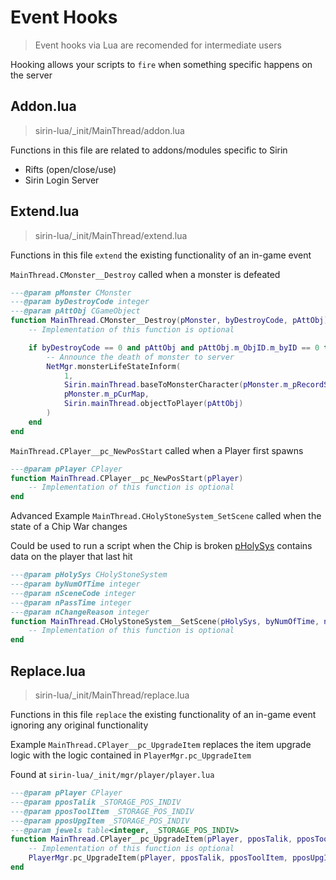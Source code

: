 # Event Hooks

> Event hooks via Lua are recomended for intermediate users

Hooking allows your scripts to `fire` when something specific happens on the server

## Addon.lua

> sirin-lua/_init/MainThread/addon.lua

Functions in this file are related to addons/modules specific to Sirin

* Rifts (open/close/use)
* Sirin Login Server

## Extend.lua

> sirin-lua/_init/MainThread/extend.lua

Functions in this file `extend` the existing functionality of an in-game event

`MainThread.CMonster__Destroy` called when a monster is defeated

```lua
---@param pMonster CMonster
---@param byDestroyCode integer
---@param pAttObj CGameObject
function MainThread.CMonster__Destroy(pMonster, byDestroyCode, pAttObj)
	-- Implementation of this function is optional

	if byDestroyCode == 0 and pAttObj and pAttObj.m_ObjID.m_byID == 0 then
		-- Announce the death of monster to server
        NetMgr.monsterLifeStateInform(
			1,
			Sirin.mainThread.baseToMonsterCharacter(pMonster.m_pRecordSet), 
            pMonster.m_pCurMap, 
            Sirin.mainThread.objectToPlayer(pAttObj)
        )
	end
end
```

`MainThread.CPlayer__pc_NewPosStart` called when a Player first spawns

```lua
---@param pPlayer CPlayer
function MainThread.CPlayer__pc_NewPosStart(pPlayer)
	-- Implementation of this function is optional
end
```

Advanced Example `MainThread.CHolyStoneSystem_SetScene` called when the state of a Chip War changes 

Could be used to run a script when the Chip is broken [pHolySys](lua/classes/CHolyStoneSystem#cholystonesystem) contains data on the player that last hit

```lua
---@param pHolySys CHolyStoneSystem
---@param byNumOfTime integer
---@param nSceneCode integer
---@param nPassTime integer
---@param nChangeReason integer
function MainThread.CHolyStoneSystem__SetScene(pHolySys, byNumOfTime, nSceneCode, nPassTime, nChangeReason)
	-- Implementation of this function is optional
end
```

## Replace.lua

> sirin-lua/_init/MainThread/replace.lua

Functions in this file `replace` the existing functionality of an in-game event ignoring any original functionality

Example `MainThread.CPlayer__pc_UpgradeItem` replaces the item upgrade logic with the logic contained in `PlayerMgr.pc_UpgradeItem`

Found at `sirin-lua/_init/mgr/player/player.lua`

```lua
---@param pPlayer CPlayer
---@param pposTalik _STORAGE_POS_INDIV
---@param pposToolItem _STORAGE_POS_INDIV
---@param pposUpgItem _STORAGE_POS_INDIV
---@param jewels table<integer, _STORAGE_POS_INDIV>
function MainThread.CPlayer__pc_UpgradeItem(pPlayer, pposTalik, pposToolItem, pposUpgItem, jewels)
	-- Implementation of this function is optional
	PlayerMgr.pc_UpgradeItem(pPlayer, pposTalik, pposToolItem, pposUpgItem, jewels)
end
```
